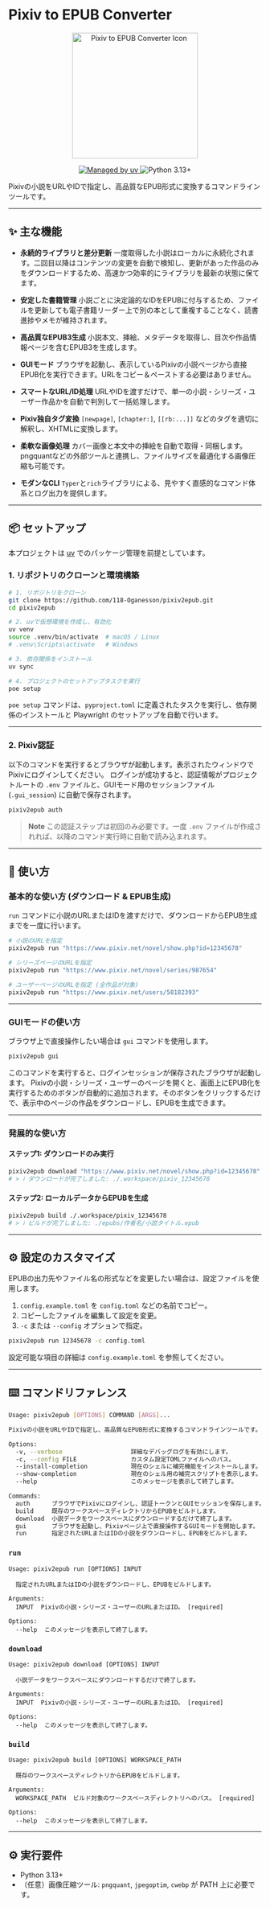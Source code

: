 # Pixiv to EPUB Converter

<!-- markdownlint-disable MD033 -->
<p align="center">
  <img src="./pixiv2epub_icon.svg" alt="Pixiv to EPUB Converter Icon" width="250">
</p>

<p align="center">
  <!-- Badges -->
  <a href="https://github.com/astral-sh/uv">
    <img src="https://img.shields.io/badge/managed%20by-uv-black.svg?style=flat&labelColor=black" alt="Managed by uv">
  </a>
  <img src="https://img.shields.io/badge/python-3.13%2B-blue.svg?style=flat" alt="Python 3.13+">
</p>

Pixivの小説をURLやIDで指定し、高品質なEPUB形式に変換するコマンドラインツールです。

---

## ✨ 主な機能

- **永続的ライブラリと差分更新**
 一度取得した小説はローカルに永続化されます。二回目以降はコンテンツの変更を自動で検知し、更新があった作品のみをダウンロードするため、高速かつ効率的にライブラリを最新の状態に保てます。

- **安定した書籍管理**
 小説ごとに決定論的なIDをEPUBに付与するため、ファイルを更新しても電子書籍リーダー上で別の本として重複することなく、読書進捗やメモが維持されます。

- **高品質なEPUB3生成**
 小説本文、挿絵、メタデータを取得し、目次や作品情報ページを含むEPUB3を生成します。

- **GUIモード**
 ブラウザを起動し、表示しているPixivの小説ページから直接EPUB化を実行できます。URLをコピー＆ペーストする必要はありません。

- **スマートなURL/ID処理**
 URLやIDを渡すだけで、単一の小説・シリーズ・ユーザー作品かを自動で判別して一括処理します。

- **Pixiv独自タグ変換**
 `[newpage]`, `[chapter:]`, `[[rb:...]]` などのタグを適切に解釈し、XHTMLに変換します。

- **柔軟な画像処理**
 カバー画像と本文中の挿絵を自動で取得・同梱します。pngquantなどの外部ツールと連携し、ファイルサイズを最適化する画像圧縮も可能です。

- **モダンなCLI**
 `Typer`と`rich`ライブラリによる、見やすく直感的なコマンド体系とログ出力を提供します。

---

## 📦 セットアップ

本プロジェクトは [uv](https://github.com/astral-sh/uv) でのパッケージ管理を前提としています。

### 1. リポジトリのクローンと環境構築

```bash
# 1. リポジトリをクローン
git clone https://github.com/118-Oganesson/pixiv2epub.git
cd pixiv2epub

# 2. uvで仮想環境を作成し、有効化
uv venv
source .venv/bin/activate  # macOS / Linux
# .venv\Scripts\activate   # Windows

# 3. 依存関係をインストール
uv sync

# 4. プロジェクトのセットアップタスクを実行
poe setup
```

`poe setup` コマンドは、`pyproject.toml` に定義されたタスクを実行し、依存関係のインストールと Playwright のセットアップを自動で行います。

---

### 2. Pixiv認証

以下のコマンドを実行するとブラウザが起動します。表示されたウィンドウでPixivにログインしてください。
ログインが成功すると、認証情報がプロジェクトルートの `.env` ファイルと、GUIモード用のセッションファイル (`.gui_session`) に自動で保存されます。

```bash
pixiv2epub auth
```

> **Note**
> この認証ステップは初回のみ必要です。一度 `.env` ファイルが作成されれば、以降のコマンド実行時に自動で読み込まれます。

---

## 🚀 使い方

### 基本的な使い方 (ダウンロード & EPUB生成)

`run` コマンドに小説のURLまたはIDを渡すだけで、ダウンロードからEPUB生成までを一度に行います。

```bash
# 小説のURLを指定
pixiv2epub run "https://www.pixiv.net/novel/show.php?id=12345678"

# シリーズページのURLを指定
pixiv2epub run "https://www.pixiv.net/novel/series/987654"

# ユーザーページのURLを指定 (全作品が対象)
pixiv2epub run "https://www.pixiv.net/users/58182393"
```

---

### GUIモードの使い方

ブラウザ上で直接操作したい場合は `gui` コマンドを使用します。

```bash
pixiv2epub gui
```

このコマンドを実行すると、ログインセッションが保存されたブラウザが起動します。
Pixivの小説・シリーズ・ユーザーのページを開くと、画面上にEPUB化を実行するためのボタンが自動的に追加されます。そのボタンをクリックするだけで、表示中のページの作品をダウンロードし、EPUBを生成できます。

---

### 発展的な使い方

#### ステップ1: ダウンロードのみ実行

```bash
pixiv2epub download "https://www.pixiv.net/novel/show.php?id=12345678"
# > ℹ️ ダウンロードが完了しました: ./.workspace/pixiv_12345678
```

#### ステップ2: ローカルデータからEPUBを生成

```bash
pixiv2epub build ./.workspace/pixiv_12345678
# > ℹ️ ビルドが完了しました: ./epubs/作者名/小説タイトル.epub
```

---

## ⚙️ 設定のカスタマイズ

EPUBの出力先やファイル名の形式などを変更したい場合は、設定ファイルを使用します。

1. `config.example.toml` を `config.toml` などの名前でコピー。
2. コピーしたファイルを編集して設定を変更。
3. `-c` または `--config` オプションで指定。

```bash
pixiv2epub run 12345678 -c config.toml
```

設定可能な項目の詳細は `config.example.toml` を参照してください。

---

## ⌨️ コマンドリファレンス

```bash
Usage: pixiv2epub [OPTIONS] COMMAND [ARGS]...

Pixivの小説をURLやIDで指定し、高品質なEPUB形式に変換するコマンドラインツールです。

Options:
  -v, --verbose                   詳細なデバッグログを有効にします。
  -c, --config FILE               カスタム設定TOMLファイルへのパス。
  --install-completion            現在のシェルに補完機能をインストールします。
  --show-completion               現在のシェル用の補完スクリプトを表示します。
  --help                          このメッセージを表示して終了します。

Commands:
  auth      ブラウザでPixivにログインし、認証トークンとGUIセッションを保存します。
  build     既存のワークスペースディレクトリからEPUBをビルドします。
  download  小説データをワークスペースにダウンロードするだけで終了します。
  gui       ブラウザを起動し、Pixivページ上で直接操作するGUIモードを開始します。
  run       指定されたURLまたはIDの小説をダウンロードし、EPUBをビルドします。
```

### `run`

```text
Usage: pixiv2epub run [OPTIONS] INPUT

  指定されたURLまたはIDの小説をダウンロードし、EPUBをビルドします。

Arguments:
  INPUT  Pixivの小説・シリーズ・ユーザーのURLまたはID。 [required]

Options:
  --help  このメッセージを表示して終了します。
```

### `download`

```text
Usage: pixiv2epub download [OPTIONS] INPUT

  小説データをワークスペースにダウンロードするだけで終了します。

Arguments:
  INPUT  Pixivの小説・シリーズ・ユーザーのURLまたはID。 [required]

Options:
  --help  このメッセージを表示して終了します。
```

### `build`

```text
Usage: pixiv2epub build [OPTIONS] WORKSPACE_PATH

  既存のワークスペースディレクトリからEPUBをビルドします。

Arguments:
  WORKSPACE_PATH  ビルド対象のワークスペースディレクトリへのパス。 [required]

Options:
  --help  このメッセージを表示して終了します。
```

---

## ⚙️ 実行要件

- Python 3.13+
- （任意）画像圧縮ツール: `pngquant`, `jpegoptim`, `cwebp` が PATH 上に必要です。

